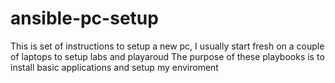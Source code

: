 # ansible-pc-setup
This is set of instructions to setup a new pc, I usually start fresh on a couple of laptops to setup labs and playaroud
The purpose of these playbooks is to install basic applications and setup my enviroment

